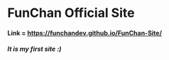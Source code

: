 # FunChan Official Site
#### Link = https://funchandev.github.io/FunChan-Site/

##### It is my first site :)
 
